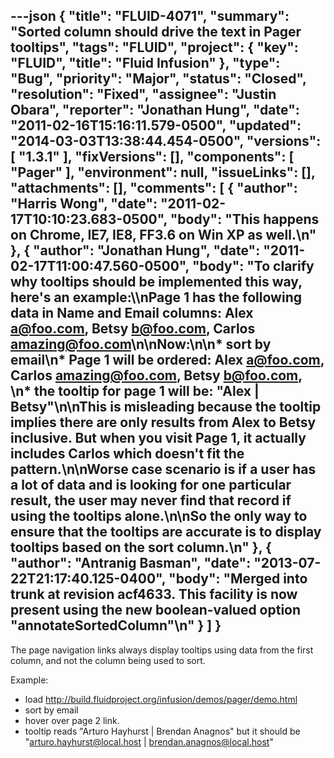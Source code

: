 ---json
{
  "title": "FLUID-4071",
  "summary": "Sorted column should drive the text in Pager tooltips",
  "tags": "FLUID",
  "project": {
    "key": "FLUID",
    "title": "Fluid Infusion"
  },
  "type": "Bug",
  "priority": "Major",
  "status": "Closed",
  "resolution": "Fixed",
  "assignee": "Justin Obara",
  "reporter": "Jonathan Hung",
  "date": "2011-02-16T15:16:11.579-0500",
  "updated": "2014-03-03T13:38:44.454-0500",
  "versions": [
    "1.3.1"
  ],
  "fixVersions": [],
  "components": [
    "Pager"
  ],
  "environment": null,
  "issueLinks": [],
  "attachments": [],
  "comments": [
    {
      "author": "Harris Wong",
      "date": "2011-02-17T10:10:23.683-0500",
      "body": "This happens on Chrome, IE7, IE8, FF3.6 on Win XP as well.\n"
    },
    {
      "author": "Jonathan Hung",
      "date": "2011-02-17T11:00:47.560-0500",
      "body": "To clarify why tooltips should be implemented this way, here's an example:\\\nPage 1 has the following data in Name and Email columns: Alex a@foo.com, Betsy b@foo.com, Carlos amazing@foo.com\n\nNow:\n\n* sort by email\n* Page 1 will be ordered: Alex a@foo.com, Carlos amazing@foo.com, Betsy b@foo.com,&#x20;\n* the tooltip for page 1 will be: \"Alex | Betsy\"\n\nThis is misleading because the tooltip implies there are only results from Alex to Betsy inclusive. But when you visit Page 1, it actually includes Carlos which doesn't fit the pattern.\n\nWorse case scenario is if a user has a lot of data and is looking for one particular result, the user may never find that record if using the tooltips alone.\n\nSo the only way to ensure that the tooltips are accurate is to display tooltips based on the sort column.\n"
    },
    {
      "author": "Antranig Basman",
      "date": "2013-07-22T21:17:40.125-0400",
      "body": "Merged into trunk at revision acf4633. This facility is now present using the new boolean-valued option \"annotateSortedColumn\"\n"
    }
  ]
}
---
The page navigation links always display tooltips using data from the first column, and not the column being used to sort.

Example:

* load <http://build.fluidproject.org/infusion/demos/pager/demo.html>
* sort by email
* hover over page 2 link.
* tooltip reads "Arturo Hayhurst | Brendan Anagnos" but it should be "arturo.hayhurst@local.host | brendan.anagnos@local.host"

        